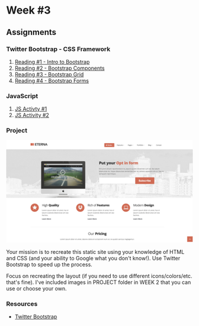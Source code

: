Week #3
=======

Assignments
-----------

### Twitter Bootstrap - CSS Framework

1. [Reading #1 - Intro to Bootstrap]()
2. [Reading #2 - Bootstrap Components]()
3. [Reading #3 - Bootstrap Grid]()
4. [Reading #4 - Bootstrap Forms]()

### JavaScript

1. [JS Activty #1]()
2. [JS Activity #2]()

### Project

![Website](https://github.com/Drewbie345/okcoders-spring2016/blob/master/week2/HTML-CSS-Project/eterna.jpg)

Your mission is to recreate this static site using your knowledge of HTML and CSS (and your ability to Google what you don't know!). Use Twitter Bootstrap to speed up the process. 

Focus on recreating the layout (if you need to use different icons/colors/etc. that's fine). I've included images in PROJECT folder in WEEK 2 that you can use or choose your own.

### Resources

* [Twitter Bootstrap](http://getbootstrap.com/)